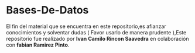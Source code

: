 # Bases-De-Datos
El fin del material que se encuentra en este repositorio,es afianzar conocimientos y solventar dudas ( Favor usarlo de manera prudente ),Este repositorio fue realizado por **Ivan Camilo Rincon Saavedra** en colaboración con **fabian Ramirez Pinto**.
